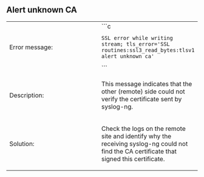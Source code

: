 ---
---
<!-- DISCLAIMER: This file is based on the syslog-ng Open Source Edition documentation https://github.com/balabit/syslog-ng-ose-guides/commit/2f4a52ee61d1ea9ad27cb4f3168b95408fddfdf2 and is used under the terms of The syslog-ng Open Source Edition Documentation License. The file has been modified by Axoflow. -->

## Alert unknown CA

<table>
<colgroup>
<col style="width: 50%" />
<col style="width: 50%" />
</colgroup>
<tbody>
<tr class="odd">
<td>Error message:</td>
<td>```c
<pre><code>SSL error while writing stream; tls_error=&#39;SSL routines:ssl3_read_bytes:tlsv1 alert unknown ca&#39;</code></pre>
```</td>
</tr>
<tr class="even">
<td>Description:</td>
<td><p>This message indicates that the other (remote) side could not verify the certificate sent by syslog-ng.</p></td>
</tr>
<tr class="odd">
<td>Solution:</td>
<td><p>Check the logs on the remote site and identify why the receiving syslog-ng could not find the CA certificate that signed this certificate.</p></td>
</tr>
</tbody>
</table>

